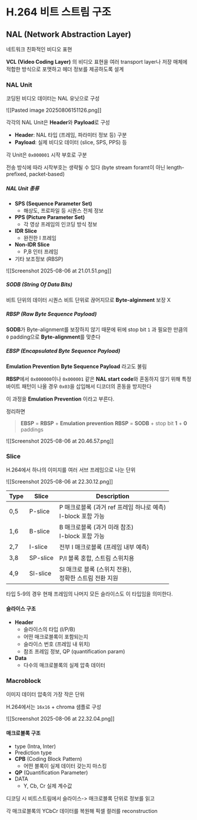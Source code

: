 # H.264 비트 스트림 구조

## NAL (Network Abstraction Layer)

네트워크 친화적인 비디오 표현

**VCL (Video Coding Layer)** 의 비디오 표현을 여러 transport layer나 저장 매체에 적합한 방식으로 포맷하고 헤더 정보를 제공하도록 설계

### NAL Unit

코딩된 비디오 데이터는 NAL 유닛으로 구성

![[Pasted image 20250806151126.png]]

각각의 NAL Unit은 **Header**와 **Payload**로 구성

- **Header**: NAL 타입 (프레임, 파라미터 정보 등) 구분
- **Payload**: 실제 비디오 데이터 (slice, SPS, PPS) 등

각 Unit은 `0x000001` 시작 부호로 구분

전송 방식에 따라 시작부호는 생략될 수 있다 (byte stream foramt이 아닌 length-prefixed, packet-based)

##### NAL Unit 종류

- **SPS (Sequence Parameter Set)**
	- 해상도, 프로파일 등 시퀀스 전체 정보
- **PPS (Picture Parameter Set)**
	- 각 영상 프레임의 인코딩 방식 정보
- **IDR Slice**
	- 완전한 I 프레임
- **Non-IDR Slice**
	- P,B 인터 프레임
- 기타 보조정보 (RBSP)

![[Screenshot 2025-08-06 at 21.01.51.png]]

##### SODB (String Of Data Bits)

비트 단위의 데이터 시퀀스
비트 단위로 끊어지므로 **Byte-alginment** 보장 X

##### RBSP (Raw Byte Sequence Payload)

**SODB**가 Byte-alignment를 보장하지 않기 때문에 뒤에 stop bit `1` 과 필요한 만큼의 `0` padding으로 **Byte-alignment**를 맞춘다

##### EBSP (Encapsulated Byte Sequence Payload)

**Emulation Prevention Byte Sequence Payload** 라고도 불림

**RBSP**에서 `0x000000`이나 `0x000001` 같은 **NAL start code**와 혼동하지 않기 위해 특정 바이트 패턴이 나올 경우 `0x03`을 삽입해서 디코더의 혼동을 방지한다

이 과정을 **Emulation Prevention** 이라고 부른다.

정리하면 

> **EBSP** = **RBSP** + **Emulation prevention**
> **RBSP** = **SODB** + stop bit **1** + **0** paddings

![[Screenshot 2025-08-06 at 20.46.57.png]]

### Slice

H.264에서 하나의 이미지를 여러 서브 프레임으로 나눈 단위

![[Screenshot 2025-08-06 at 22.30.12.png]]

| Type | Slice    | Description                                                     |
| ---- | -------- | --------------------------------------------------------------- |
| 0,5  | P-slice  | P 매크로블록 (과거 ref 프레임 하나로 예측)<br>I-block 포함 가능 |
| 1,6  | B-slice  | B 매크로블록 (과거 미래 참조)<br>I-block 포함 가능              |
| 2,7  | I-slice  | 전부 I 매크로블록 (프레임 내부 예측)                            |
| 3,8  | SP-slice | P/I 블록 혼합, 스트림 스위치용                                  |
| 4,9  | SI-slice | SI 매크로 블록 (스위치 전용), <br>정확한 스트림 전환 지원       |

타입 5-9의 경우 현재 프레임의 나머지 모든 슬라이스도 이 타입임을 의미한다.

#### 슬라이스 구조

- **Header**
	- 슬라이스의 타입 (I/P/B)
	- 어떤 매크로블록이 포함되는지
	- 슬라이스 번호 (프레임 내 위치)
	- 참조 프레임 정보, QP (quantification param)
- **Data**
	- 다수의 매크로블록의 실제 압축 데이터

### Macroblock

이미지 데이터 압축의 가장 작은 단위

H.264에서는 `16x16` + chroma 샘플로 구성

![[Screenshot 2025-08-06 at 22.32.04.png]]

#### 매크로블록 구조

- type (Intra, Inter)
- Prediction type
- **CPB** (Coding Block Pattern)
	- 어떤 블록이 실제 데이터 갖는지 마스킹
- **QP** (Quantification Parameter)
- DATA
	- Y, Cb, Cr 실제 계수값


디코딩 시 비트스트림에서 슬라이스-> 매크로블록 단위로 정보를 읽고

각 매크로블록의 YCbCr 데이터를 복원해 픽셀 컬러를 reconstruction



